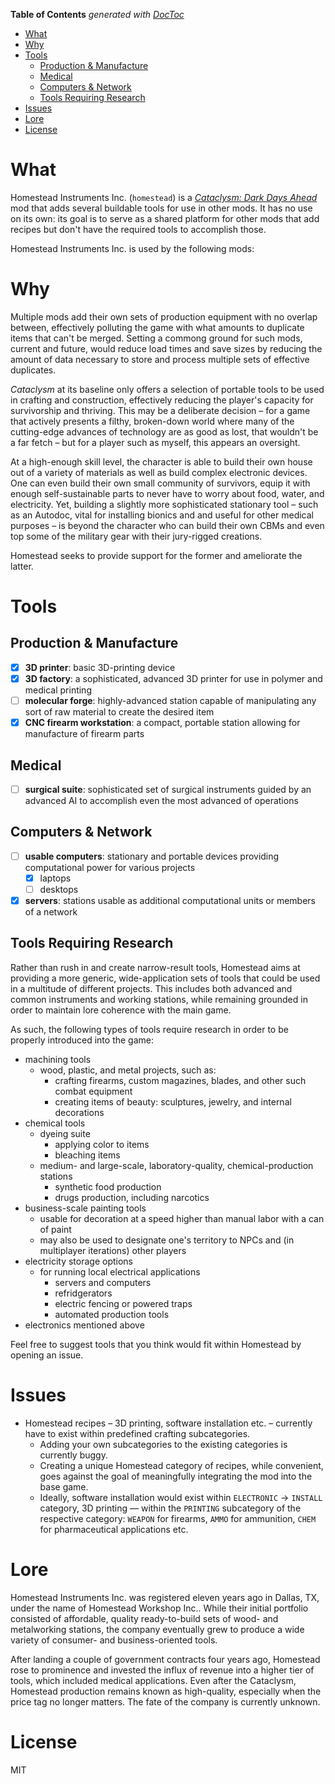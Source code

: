 <!-- START doctoc generated TOC please keep comment here to allow auto update -->
<!-- DON'T EDIT THIS SECTION, INSTEAD RE-RUN doctoc TO UPDATE -->
**Table of Contents**  *generated with [DocToc](https://github.com/thlorenz/doctoc)*

- [What](#what)
- [Why](#why)
- [Tools](#tools)
  - [Production & Manufacture](#production--manufacture)
  - [Medical](#medical)
  - [Computers & Network](#computers--network)
  - [Tools Requiring Research](#tools-requiring-research)
- [Issues](#issues)
- [Lore](#lore)
- [License](#license)

<!-- END doctoc generated TOC please keep comment here to allow auto update -->

# What

Homestead Instruments Inc. (`homestead`) is a [*Cataclysm: Dark Days Ahead*](http://github.com/cleverRaven/Cataclysm-DDA) mod that adds several buildable tools for use in other mods. It has no use on its own: its goal is to serve as a shared platform for other mods that add recipes but don't have the required tools to accomplish those.

Homestead Instruments Inc. is used by the following mods:


# Why

Multiple mods add their own sets of production equipment with no overlap between, effectively polluting the game with what amounts to duplicate items that can't be merged. Setting a commong ground for such mods, current and future, would reduce load times and save sizes by reducing the amount of data necessary to store and process multiple sets of effective duplicates.

*Cataclysm* at its baseline only offers a selection of portable tools to be used in crafting and construction, effectively reducing the player's capacity for survivorship and thriving. This may be a deliberate decision – for a game that actively presents a filthy, broken-down world where many of the cutting-edge advances of technology are as good as lost, that wouldn't be a far fetch – but for a player such as myself, this appears an oversight.

At a high-enough skill level, the character is able to build their own house out of a variety of materials as well as build complex electronic devices. One can even build their own small community of survivors, equip it with enough self-sustainable parts to never have to worry about food, water, and electricity. Yet, building a slightly more sophisticated stationary tool – such as an Autodoc, vital for installing bionics and and useful for other medical purposes – is beyond the character who can build their own CBMs and even top some of the military gear with their jury-rigged creations.

Homestead seeks to provide support for the former and ameliorate the latter.

# Tools

## Production & Manufacture

- [x] **3D printer**: basic 3D-printing device
- [x] **3D factory**: a sophisticated, advanced 3D printer for use in polymer and medical printing
- [ ] **molecular forge**: highly-advanced station capable of manipulating any sort of raw material to create the desired item
- [x] **CNC firearm workstation**: a compact, portable station allowing for manufacture of firearm parts

## Medical

- [ ] **surgical suite**: sophisticated set of surgical instruments guided by an advanced AI to accomplish even the most advanced of operations

## Computers & Network

- [ ] **usable computers**: stationary and portable devices providing computational power for various projects
  - [x] laptops
  - [ ] desktops
- [x] **servers**: stations usable as additional computational units or members of a network

## Tools Requiring Research

Rather than rush in and create narrow-result tools, Homestead aims at providing a more generic, wide-application sets of tools that could be used in a multitude of different projects. This includes both advanced and common instruments and working stations, while remaining grounded in order to maintain lore coherence with the main game.

As such, the following types of tools require research in order to be properly introduced into the game:

- machining tools
  - wood, plastic, and metal projects, such as:
    - crafting firearms, custom magazines, blades, and other such combat equipment
    - creating items of beauty: sculptures, jewelry, and internal decorations
- chemical tools
  - dyeing suite
    - applying color to items
    - bleaching items
  - medium- and large-scale, laboratory-quality, chemical-production stations
    - synthetic food production
    - drugs production, including narcotics
- business-scale painting tools
  - usable for decoration at a speed higher than manual labor with a can of paint
  - may also be used to designate one's territory to NPCs and (in multiplayer iterations) other players
- electricity storage options
  - for running local electrical applications
    - servers and computers
    - refridgerators
    - electric fencing or powered traps
    - automated production tools
- electronics mentioned above

Feel free to suggest tools that you think would fit within Homestead by opening an issue.

# Issues

- Homestead recipes – 3D printing, software installation etc. – currently have to exist within predefined crafting subcategories.
  - Adding your own subcategories to the existing categories is currently buggy.
  - Creating a unique Homestead category of recipes, while convenient, goes against the goal of meaningfully integrating the mod into the base game.
  - Ideally, software installation would exist within `ELECTRONIC` → `INSTALL` category, 3D printing — within the `PRINTING` subcategory of the respective category: `WEAPON` for firearms, `AMMO` for ammunition, `CHEM` for pharmaceutical applications etc.

# Lore

Homestead Instruments Inc. was registered eleven years ago in Dallas, TX, under the name of Homestead Workshop Inc.. While their initial portfolio consisted of affordable, quality ready-to-build sets of wood- and metalworking stations, the company eventually grew to produce a wide variety of consumer- and business-oriented tools.

After landing a couple of government contracts four years ago, Homestead rose to prominence and invested the influx of revenue into a higher tier of tools, which included medical applications. Even after the Cataclysm, Homestead production remains known as high-quality, especially when the price tag no longer matters. The fate of the company is currently unknown.

# License

MIT
